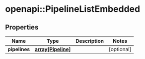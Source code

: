 # openapi::PipelineListEmbedded

## Properties
Name | Type | Description | Notes
------------ | ------------- | ------------- | -------------
**pipelines** | [**array[Pipeline]**](Pipeline.md) |  | [optional] 


